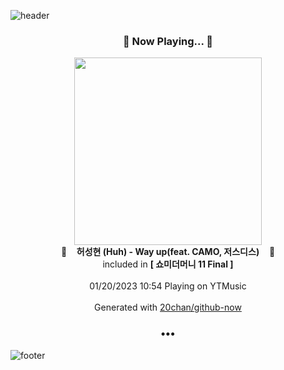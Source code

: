![header](https://capsule-render.vercel.app/api?type=wave&height=170&section=header&text=Hi.%20I'm%20SHIFT&fontColor=090707&fontAlignX=45&fontAlignY=65&fontSize=100)

<h3 align="center">🎵 Now Playing... 🎵</h3>
<p align="center">
  <a href="https://music.youtube.com/watch?v=KNSabE1xE9Q">
    <img width="300" src="https://lh3.googleusercontent.com/naCJaSWZ4_H5Aan1oSIOb_0GVAp2DI9XaZ7xqdFkGTpVEBc478VKF_Qy_zcskfAWFsFDEKrohr97U4E">
  </a>
  <br>
  🎵&nbsp&nbsp&nbsp <b>허성현 (Huh) - Way up(feat. CAMO, 저스디스)</b> &nbsp&nbsp&nbsp🎵
  <br>
  included in <b>[ 쇼미더머니 11 Final ]</b>
  
  <br />
  <br />
  01/20/2023 10:54 Playing on YTMusic
  <br />
  <br />
  Generated with <a href="https://github.com/20chan/github-now">20chan/github-now</a>
</p>

<h3 align="center">•••</h3>

![footer](https://capsule-render.vercel.app/api?type=wave&height=150&section=footer)
